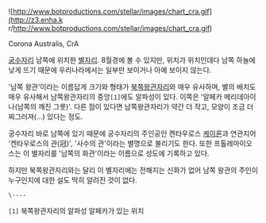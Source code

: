 ![http://www.botproductions.com/stellar/images/chart_cra.gif](http://z3.enha.k
r/http://www.botproductions.com/stellar/images/chart_cra.gif)

Corona Australis, CrA  

[궁수자리](%EA%B6%81%EC%88%98%EC%9E%90%EB%A6%AC.md) 남쪽에 위치한
[별자리](%EB%B3%84%EC%9E%90%EB%A6%AC.md). 8월경에 볼 수 있지만, 위치가 위치인데다 남쪽 하늘에 낮게 뜨기
때문에 우리나라에서는 일부만 보이거나 아예 보이지 않는다.

'남쪽 왕관'이라는 이름답게 크기와 형태가
[북쪽왕관자리](%EB%B6%81%EC%AA%BD%EC%99%95%EA%B4%80%EC%9E%90%EB%A6%AC.md)와 매우
유사하며, 별의 배치도 매우 유사해서 남쪽왕관자리의 중앙`[1]`에도 알파성이 있다. 이쪽은 '알페카 메리데아이나(남쪽의 깨진 그릇)'.
다른 점이 있다면 남쪽왕관자리가 약간 더 작고, 모양이 조금 더 찌그러져(…) 있다는 정도.

궁수자리 바로 남쪽에 있기 때문에 궁수자리의 주인공인 켄타우로스 [케이론](%EC%BC%80%EC%9D%B4%EB%A1%A0.md)과
연관지어 '켄타우로스의 관(冠)', '사수의 관'이라는 별명으로 불리기도 한다. 또한 프톨레마이오스는 이 별자리를 '남쪽의 화관'이라는
이름으로 성도에 기록하고 있다.

하지만 북쪽왕관자리와는 달리 이 별자리에는 전해지는 신화가 없어 남쪽 왕관의 주인이 누구인지에 대한 설도 딱히 알려진 것이 없다.  

`\----`

`[1]` 북쪽왕관자리의 알파성 알페카가 있는 위치

